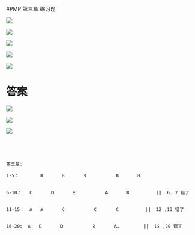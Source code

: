 #PMP 第三章  练习题


![](http://p1.bqimg.com/567571/725f390e828570c3.jpg)



![](http://p1.bpimg.com/567571/3a42d4be256c7dea.jpg)



![](http://i1.piimg.com/567571/1353099d1c6ce571.jpg)



![](http://p1.bqimg.com/567571/fe779496ffa6525e.jpg)



![](http://p1.bqimg.com/567571/c7450d2f90ff61e6.jpg)





# 答案



![](http://p1.bpimg.com/567571/2b75cec65f7e1e07.jpg)


![](http://p1.bpimg.com/567571/10eb3f50fead4186.jpg)




![](http://p1.bpimg.com/567571/a591185a7f7c42eb.jpg)











```




第三章:

1-5：		B		B		B			B		B


6-10：	C		D		B			A		D          ||  6. 7 错了


11-15：	A	A		C			C		C          ||  12 ,13 错了


16-20: 	A	C		D			B		A.         ||  18 ,20 错了






```





